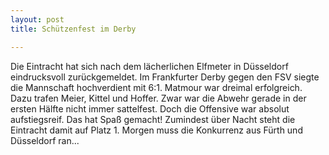 ```yaml
---
layout: post
title: Schützenfest im Derby

---
```


Die Eintracht hat sich nach dem lächerlichen Elfmeter in Düsseldorf eindrucksvoll zurückgemeldet. Im Frankfurter Derby gegen den FSV siegte die Mannschaft hochverdient mit 6:1. Matmour war dreimal erfolgreich. Dazu trafen Meier, Kittel und Hoffer. Zwar war die Abwehr gerade in der ersten Hälfte nicht immer sattelfest. Doch die Offensive war absolut aufstiegsreif. Das hat Spaß gemacht! Zumindest über Nacht steht die Eintracht damit auf Platz 1. Morgen muss die Konkurrenz aus Fürth und Düsseldorf ran...


